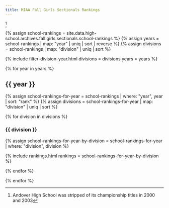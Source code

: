 ```yaml
---
title: MIAA Fall Girls Sectionals Rankings
---
```


[^1]

[^1]: Andover High School was stripped of its championship titles in 2000 and 2003

{% assign school-rankings = site.data.high-school.archives.fall.girls.sectionals.school-rankings %}
{% assign years = school-rankings | map: "year" | uniq | sort | reverse %}
{% assign divisions = school-rankings | map: "division" | uniq | sort %}

{% include filter-division-year.html
  divisions = divisions
  years = years %}

{% for year in years %}

<div class="filter-section" data-option="year" data-section="{{ year }}" markdown="1">

## {{ year }}

{% assign school-rankings-for-year = school-rankings | where: "year", year | sort: "rank" %}
{% assign divisions = school-rankings-for-year | map: "division" | uniq | sort %}

{% for division in divisions %}

<div class="filter-section" data-option="division" data-section="{{ division }}" markdown="1">

### {{ division }}

{% assign school-rankings-for-year-by-division = school-rankings-for-year | where: "division", division %}

{% include rankings.html
    rankings = school-rankings-for-year-by-division %}

</div>

{% endfor %}

</div>

{% endfor %}

